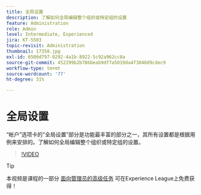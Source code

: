 ```yaml
---
title: 全局设置
description: 了解如何全局编辑整个组织或特定组的设置
feature: Administration
role: Admin
level: Intermediate, Experienced
jira: KT-5503
topic-revisit: Administration
thumbnail: 17358.jpg
exl-id: 6500d797-0292-4a1b-8922-5c92a962cc8a
source-git-commit: 452299b2b786beab9df7a5019da4f3840d9cdec9
workflow-type: tm+mt
source-wordcount: '77'
ht-degree: 31%

---
```


# 全局设置

“帐户”选项卡的“全局设置”部分是功能最丰富的部分之一，其所有设置都是根据用例来安排的。了解如何全局编辑整个组织或特定组的设置。

>[!VIDEO](https://video.tv.adobe.com/v/3412507?quality=12&learn=on&hidetitle=true)

>[!TIP]
>
>本视频是课程的一部分 [面向管理员的高级任务](https://experienceleague.adobe.com/?recommended=Sign-A-1-2020.1) 可在Experience League上免费获得！
